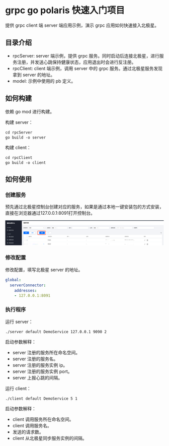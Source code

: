 # grpc go polaris 快速入门项目

提供 grpc client 端 server 端应用示例，演示 grpc 应用如何快速接入北极星。

## 目录介绍

- rpcServer: server 端示例，提供 grpc 服务。同时启动后连接北极星，进行服务注册，并发送心跳保持健康状态，应用退出时会进行反注册。
- rpcClient: client 端示例，调用 server 中的 grpc 服务。通过北极星服务发现拿到 server 的地址。
- model: 示例中使用的 pb 定义。 

## 如何构建

依赖 go mod 进行构建。

构建 server：
```shell
cd rpcServer
go build -o server
```

构建 client：

```shell
cd rpcClient
go build -o client
```


## 如何使用

### 创建服务

预先通过北极星控制台创建对应的服务，如果是通过本地一键安装包的方式安装，直接在浏览器通过127.0.0.1:8091打开控制台。

![img.png](../../doc/create_service.png)

### 修改配置

修改配置，填写北极星 server 的地址。

```yaml
global:
  serverConnector:
    addresses:
    - 127.0.0.1:8091
```

### 执行程序

运行 server：
```shell
./server default DemoService 127.0.0.1 9090 2
```
启动参数解释：
- server 注册的服务所在命名空间。
- server 注册的服务名。
- server 注册的服务实例 ip。
- server 注册的服务实例 port。
- server 上报心跳的间隔。

运行 client：

```shell
./client default DemoService 5 1
```
启动参数解释：
- client 调用服务所在命名空间。
- client 调用服务名。
- 发送的请求数。
- client 从北极星同步服务实例的间隔。